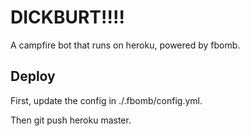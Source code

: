 DICKBURT!!!!
============
A campfire bot that runs on heroku, powered by fbomb.

Deploy
------
First, update the config in ./.fbomb/config.yml.

Then git push heroku master.